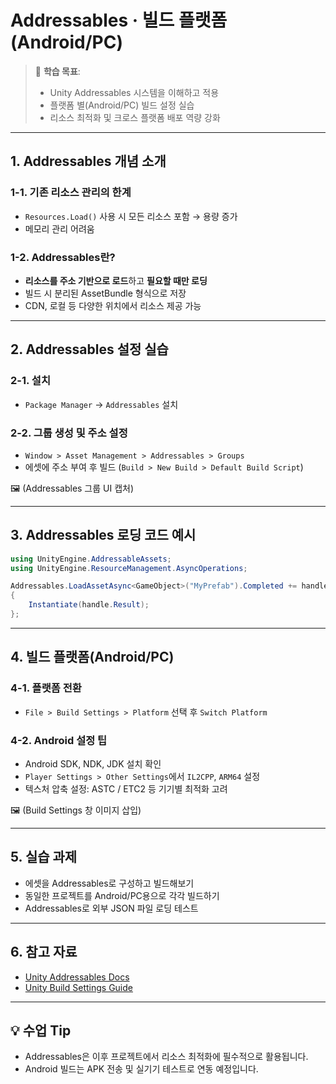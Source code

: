 # Addressables · 빌드 플랫폼(Android/PC)

> 🎯 **학습 목표**:  
> - Unity Addressables 시스템을 이해하고 적용  
> - 플랫폼 별(Android/PC) 빌드 설정 실습  
> - 리소스 최적화 및 크로스 플랫폼 배포 역량 강화

---

## 1. Addressables 개념 소개

### 1-1. 기존 리소스 관리의 한계
- `Resources.Load()` 사용 시 모든 리소스 포함 → 용량 증가
- 메모리 관리 어려움

### 1-2. Addressables란?
- **리소스를 주소 기반으로 로드**하고 **필요할 때만 로딩**
- 빌드 시 분리된 AssetBundle 형식으로 저장
- CDN, 로컬 등 다양한 위치에서 리소스 제공 가능

---

## 2. Addressables 설정 실습

### 2-1. 설치
- `Package Manager` → `Addressables` 설치

### 2-2. 그룹 생성 및 주소 설정
- `Window > Asset Management > Addressables > Groups`
- 에셋에 주소 부여 후 빌드 (`Build > New Build > Default Build Script`)

🖼️ (Addressables 그룹 UI 캡처)

---

## 3. Addressables 로딩 코드 예시

```csharp
using UnityEngine.AddressableAssets;
using UnityEngine.ResourceManagement.AsyncOperations;

Addressables.LoadAssetAsync<GameObject>("MyPrefab").Completed += handle =>
{
    Instantiate(handle.Result);
};
```

---

## 4. 빌드 플랫폼(Android/PC)

### 4-1. 플랫폼 전환
- `File > Build Settings > Platform` 선택 후 `Switch Platform`

### 4-2. Android 설정 팁
- Android SDK, NDK, JDK 설치 확인
- `Player Settings > Other Settings`에서 `IL2CPP`, `ARM64` 설정
- 텍스처 압축 설정: ASTC / ETC2 등 기기별 최적화 고려

🖼️ (Build Settings 창 이미지 삽입)

---

## 5. 실습 과제

- 에셋을 Addressables로 구성하고 빌드해보기
- 동일한 프로젝트를 Android/PC용으로 각각 빌드하기
- Addressables로 외부 JSON 파일 로딩 테스트

---

## 6. 참고 자료

- [Unity Addressables Docs](https://docs.unity3d.com/Packages/com.unity.addressables@latest/)
- [Unity Build Settings Guide](https://docs.unity3d.com/Manual/BuildSettings.html)

---

## 💡 수업 Tip
- Addressables은 이후 프로젝트에서 리소스 최적화에 필수적으로 활용됩니다.
- Android 빌드는 APK 전송 및 실기기 테스트로 연동 예정입니다.
